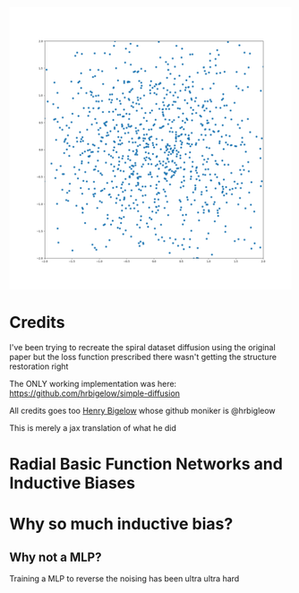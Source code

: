 

![Alt Text](./resources/scatter.gif)


# Credits

I've been trying to recreate the spiral dataset diffusion using the original paper []()
but the loss function prescribed there wasn't getting the structure restoration right

The ONLY working implementation was here: https://github.com/hrbigelow/simple-diffusion

All credits goes too [Henry Bigelow](https://github.com/hrbigelow) whose github moniker is @hrbigleow

This is merely a jax translation of what he did


# Radial Basic Function Networks and Inductive Biases




# Why so much inductive bias?

## Why not a MLP?

Training a MLP to reverse the noising has been ultra ultra hard


## 
